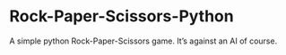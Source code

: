 # Rock-Paper-Scissors-Python
A simple python Rock-Paper-Scissors game. It’s against an AI of course.
